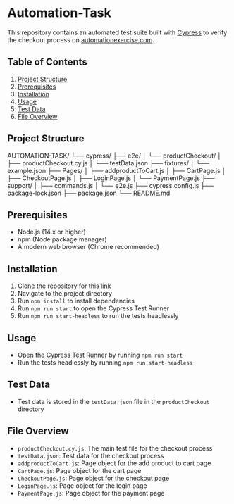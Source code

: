 # Automation-Task

This repository contains an automated test suite built with [Cypress](https://www.cypress.io/) to verify the checkout process on [automationexercise.com](https://automationexercise.com/).

## Table of Contents

1. [Project Structure](#project-structure)
2. [Prerequisites](#prerequisites)
3. [Installation](#installation)
4. [Usage](#usage)
5. [Test Data](#test-data)
6. [File Overview](#file-overview)

## Project Structure

AUTOMATION-TASK/
└── cypress/
├── e2e/
│ └── productCheckout/
│ ├── productCheckout.cy.js
│ └── testData.json
├── fixtures/
│ └── example.json
├── Pages/
│ ├── addproductToCart.js
│ ├── CartPage.js
│ ├── CheckoutPage.js
│ ├── LoginPage.js
│ └── PaymentPage.js
├── support/
│ ├── commands.js
│ └── e2e.js
├── cypress.config.js
├── package-lock.json
├── package.json
└── README.md

## Prerequisites

- Node.js (14.x or higher)
- npm (Node package manager)
- A modern web browser (Chrome recommended)

## Installation

1. Clone the repository for this [link](https://github.com/sahil-kumar-yadav/Automation-Task)
2. Navigate to the project directory
3. Run `npm install` to install dependencies
4. Run `npm run start` to open the Cypress Test Runner
5. Run `npm run start-headless` to run the tests headlessly

## Usage

- Open the Cypress Test Runner by running `npm run start`
- Run the tests headlessly by running `npm run start-headless`

## Test Data

- Test data is stored in the `testData.json` file in the `productCheckout` directory

## File Overview

- `productCheckout.cy.js`: The main test file for the checkout process
- `testData.json`: Test data for the checkout process
- `addproductToCart.js`: Page object for the add product to cart page
- `CartPage.js`: Page object for the cart page
- `CheckoutPage.js`: Page object for the checkout page
- `LoginPage.js`: Page object for the login page
- `PaymentPage.js`: Page object for the payment page
